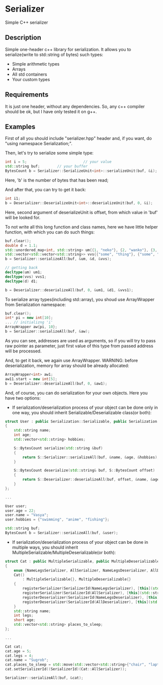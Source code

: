 # Serializer
Simple C++ serializer

<h2>Description</h2>
Simple one-header c++ library for serialization.
It allows you to serialize(write to std::string of bytes) such types:
<ul>
<li>Simple arithmetic types</li>
<li>Arrays</li>
<li>All std containers</li>
<li>Your custom types</li>
</ul>

<h2>Requirements</h2>
It is just one header, without any dependencies. So, any c++ compiler should be ok, but I have only tested it on g++.

<h2>Examples</h2>
First of all you should include "serializer.hpp" header and, if you want, do "using namespace Serialization;".

Then, let's try to serialize some simple type:
```Cpp
int i = 5; 							// your value
std::string buf;		// your buffer
BytesCount b = Serializer::SerializeUnit<int>::serializeUnit(buf, &i);
```
Here, 'b' is the number of bytes that has been read;

And after that, you can try to get it back:
```Cpp
int i1;
b = Deserializer::DeserializeUnit<int>::deserializeUnit(buf, 0, &i);
```
Here, second argument of deserializeUnit is offset, from which value in 'buf' will be looked for.

To not write all this long function and class names, here we have little helper function, with which you can do such things:
```Cpp
buf.clear();
double d = 1.1;
std::unordered_map<int, std::string> um{{1, "neko"}, {2, "wanko"}, {3, "manko"}};
std::vector<std::vector<std::string>> vvs{{"some", "thing"}, {"some", "other", "thing"}};
b = Serializer::serializeAll(buf, &um, &d, &vvs);

// getting back
decltype(um) um1;
decltype(vvs) vvs1;
decltype(d) d1;

b = Deserializer::deserializeAll(buf, 0, &um1, &d1, &vvs1);
```
To serialize array types(including std::array), you shoud use ArrayWrapper<T> from Serialization namespace:
```Cpp
buf.clear();
int* pi = new int[10];
... // initializng 'i'
ArrayWrapper aw{pi, 10};
b = Serializer::serializeAll(buf, &aw);
```
As you can see, addresses are used as arguments, so if you will try to pass raw pointer as parameter, just first value of this type from passed address will be processed.

And, to get it back, we again use ArrayWrapper.
WARNING: before deserialization, memory for array should be already allocated:
```Cpp
ArrayWrapper<int> aw1;
aw11.start = new int[5];
b = Deserializer::deserializeAll(buf, 0, &aw1);
```

And, of course, you can do serialization for your own objects. Here you have two options:
- If serialization/deserialization process of your object can be done only in one way, you should inherit Serializable/Deserializable class(or both):
```Cpp
struct User : public Serialization::Serializable, public Serialization::Deserializable
{
    std::string name;
    int age;
    std::vector<std::string> hobbies;

    S::BytesCount serialize(std::string &buf)
    {
        return S::Serializer::serializeAll(buf, &name, &age, &hobbies);
    }

    S::BytesCount deserialize(std::string& buf, S::BytesCount offset)
    {
        return S::Deserializer::deserializeAll(buf, offset, &name, &age, &hobbies);
    }
};

...

User user;
user.age = 22;
user.name = "Vasya";
user.hobbies = {"swimming", "anime", "fishing"};

std::string buf;
BytesCount b = Serializer::serializeAll(buf, &user);

```

- If serialization/deserialization process of your object can be done in multiple ways, you should inherit MultipleSerializable/MultipleDeserializable(or both):
```Cpp
struct Cat : public MultipleSerializable, public MultipleDeserializable
{
    enum {NameLegsSerializer, AllSerializer, NameLegsDeserializer, AllDeserializer};
    Cat()
        : MultipleSerializable{}, MultipleDeserializable{}
    {
        registerSerializer(SerializerId(NameLegsSerializer), [this](std::string& buf) { return Serializer::serializeAll(buf, &name, &legs); } );
        registerSerializer(SerializerId(AllSerializer), [this](std::string& buf) { return Serializer::serializeAll(buf, &name, &legs, &age, &places_to_sleep); } );
        registerDeserializer(SerializerId(NameLegsDeserializer), [this](std::string& buf, BytesCount offset) { return Deserializer::deserializeAll(buf, offset, &name, &legs); } );
        registerDeserializer(SerializerId(AllDeserializer), [this](std::string& buf, BytesCount offset) { return Deserializer::deserializeAll(buf, offset, &name, &legs, &age, &places_to_sleep); } );
    }
    std::string name;
    int legs;
    short age;
    std::vector<std::string> places_to_sleep;
};

...

Cat cat;
cat.age = 5;
cat.legs = 4;
cat.name = "Sugrob";
cat.places_to_sleep = std::move(std::vector<std::string>{"chair", "laptop", "my head"});
cat.setSerializerId((SerializerId)(Cat::AllSerializer));

Serializer::serializeAll(buf, &cat);
```

